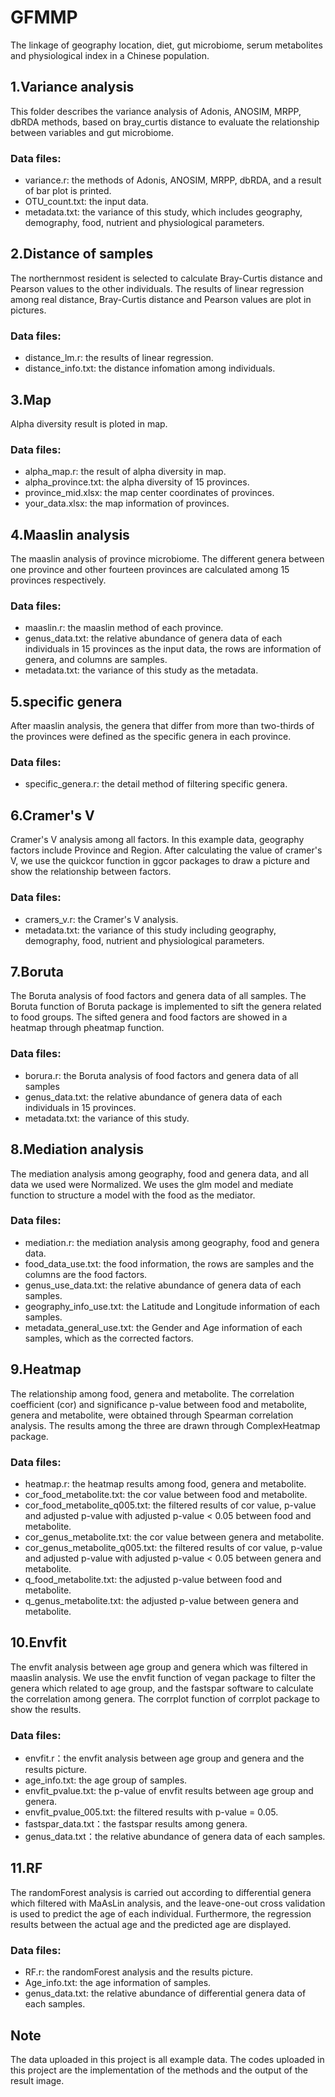 # GFMMP 

The linkage of geography location, diet, gut  microbiome, serum metabolites and physiological index in a Chinese population.

## 1.Variance analysis 

This folder describes the variance analysis of Adonis, ANOSIM, MRPP, dbRDA methods, based on bray_curtis distance to evaluate the relationship between variables and gut microbiome. 

### Data files: 

* variance.r: the methods of Adonis, ANOSIM, MRPP, dbRDA, and a result of bar plot is printed. 
* OTU_count.txt: the input data.
* metadata.txt: the variance of this study, which includes geography, demography, food, nutrient and physiological parameters. 

## 2.Distance of samples 
The northernmost resident is selected to calculate Bray-Curtis distance and Pearson values to the other individuals. The results of linear regression among real distance, Bray-Curtis distance and Pearson values are plot in pictures. 

### Data files:
* distance_lm.r: the results of linear regression. 
* distance_info.txt: the distance infomation among individuals.

## 3.Map 
Alpha diversity result is ploted in map. 

### Data files: 
* alpha_map.r: the result of alpha diversity in map. 
* alpha_province.txt: the alpha diversity of 15 provinces. 
* province_mid.xlsx: the map center coordinates of provinces.  
* your_data.xlsx: the map information of provinces.

## 4.Maaslin analysis
The maaslin analysis of province microbiome. The different genera between one province and other fourteen provinces are calculated among 15 provinces respectively. 

### Data files: 
* maaslin.r: the maaslin method of each province. 
* genus_data.txt: the relative abundance of genera data of each individuals in 15 provinces as the input data, the rows are information of genera, and columns are samples. 
* metadata.txt: the variance of this study as the metadata. 

## 5.specific genera
After maaslin analysis, the genera that differ from more than two-thirds of the provinces were defined as the specific genera in each province.

### Data files: 
* specific_genera.r: the detail method of filtering specific genera. 

## 6.Cramer's V
Cramer's V analysis among all factors. In this example data, geography factors include Province and Region. After calculating the value of cramer's V, we use the quickcor function in ggcor packages to draw a picture and show the relationship between factors.

### Data files: 
* cramers_v.r: the Cramer's V analysis.  
* metadata.txt: the variance of this study including geography, demography, food, nutrient and physiological parameters.

## 7.Boruta
The Boruta analysis of food factors and genera data of all samples. The Boruta function of Boruta package is implemented to sift the genera related to food groups. The sifted genera and food factors are showed in a heatmap through pheatmap function.

### Data files: 
* borura.r: the Boruta analysis of food factors and genera data of all samples
* genus_data.txt: the relative abundance of genera data of each individuals in 15 provinces. 
* metadata.txt: the variance of this study. 

## 8.Mediation analysis 
The mediation analysis among geography, food and genera data, and all data we used were Normalized. We uses the glm model and mediate function to structure a model with the food as the mediator. 
### Data files: 
* mediation.r: the mediation analysis among geography, food and genera data. 
* food_data_use.txt: the food information, the rows are samples and the columns are the food factors. 
* genus_use_data.txt: the relative abundance of genera data of each samples. 
* geography_info_use.txt: the Latitude and Longitude information of each samples. 
* metadata_general_use.txt: the Gender and Age information of each samples, which as the corrected factors.

## 9.Heatmap  
The relationship among food, genera and metabolite. The correlation coefficient (cor) and significance p-value between food and metabolite, genera and metabolite, were obtained through Spearman correlation analysis. The results among the three are drawn through ComplexHeatmap package. 

### Data files: 
* heatmap.r: the heatmap results among food, genera and metabolite. 
* cor_food_metabolite.txt: the cor value between food and metabolite.
* cor_food_metabolite_q005.txt: the filtered results of cor value, p-value and adjusted p-value with adjusted p-value < 0.05 between food and metabolite.
* cor_genus_metabolite.txt: the cor value between genera and metabolite.
* cor_genus_metabolite_q005.txt: the filtered results of cor value, p-value and adjusted p-value with adjusted p-value < 0.05 between genera and metabolite.
* q_food_metabolite.txt: the adjusted p-value between food and metabolite.
* q_genus_metabolite.txt: the adjusted p-value between genera and metabolite.

## 10.Envfit  
The envfit analysis between age group and genera which was filtered in maaslin analysis. We use the envfit function of vegan package to filter the genera which related to age group, and the fastspar software to calculate the correlation among genera. The corrplot function of corrplot package to show the results.
### Data files: 

* envfit.r：the envfit analysis between age group and genera and the results picture. 
* age_info.txt: the age group of samples. 
* envfit_pvalue.txt: the p-value of envfit results between age group and genera. 
* envfit_pvalue_005.txt: the filtered results with p-value = 0.05. 
* fastspar_data.txt：the fastspar results among genera. 
* genus_data.txt：the relative abundance of genera data of each samples.

## 11.RF 
The randomForest analysis is carried out according to differential genera which filtered with MaAsLin analysis, and the leave-one-out cross validation is used to predict the age of each individual. Furthermore, the regression results between the actual age and the predicted age are displayed.

### Data files: 
* RF.r: the randomForest analysis and the results picture.
* Age_info.txt: the age information of samples. 
* genus_data.txt: the relative abundance of differential genera data of each samples. 


## Note  
The data uploaded in this project is all example data. The codes uploaded in this project are the implementation of the methods and the output of the result image.
